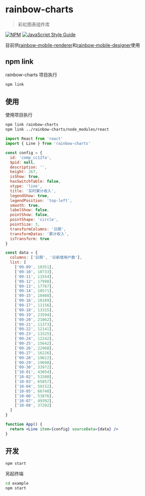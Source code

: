 # rainbow-charts

> 彩虹图表组件库

[![NPM](https://img.shields.io/npm/v/rainbow-charts.svg)](https://www.npmjs.com/package/rainbow-charts) [![JavaScript Style Guide](https://img.shields.io/badge/code_style-standard-brightgreen.svg)](https://standardjs.com)

目前供[rainbow-mobile-renderer](http://git.ids111.com/idreamsky/platform/frontend/rainbow-mobile-renderer)和[rainbow-mobile-designer](http://git.ids111.com/idreamsky/platform/frontend/rainbow-mobile-designer)使用

## npm link

rainbow-charts 项目执行

```bash
npm link
```

## 使用

使用项目执行

```bash
npm link rainbow-charts
npm link ../rainbow-charts/node_modules/react
```

```jsx
import React from 'react'
import { Line } from 'rainbow-charts'

const config = {
  id: 'comp_cc12fa',
  $pid: null,
  description: '',
  height: 267,
  isShow: true,
  hasSwitchTable: false,
  xtype: 'line',
  title: '实时累计收入',
  legendShow: true,
  legendPosition: 'top-left',
  smooth: true,
  labelShow: false,
  pointShow: false,
  pointShape: 'circle',
  pointSize: 3,
  transformColumns: '日期',
  transformDatas: '累计收入',
  isTransform: true
}

const data = {
  columns: ['日期', '日新增用户数'],
  list: [
    ['09-09', 10351],
    ['09-10', 10733],
    ['09-11', 11554],
    ['09-12', 17998],
    ['09-13', 17767],
    ['09-14', 10571],
    ['09-15', 10488],
    ['09-16', 10189],
    ['09-17', 11156],
    ['09-18', 13315],
    ['09-19', 23594],
    ['09-20', 21062],
    ['09-21', 11373],
    ['09-22', 12141],
    ['09-23', 11525],
    ['09-24', 12242],
    ['09-25', 15642],
    ['09-26', 22968],
    ['09-27', 16226],
    ['09-28', 19622],
    ['09-29', 19698],
    ['09-30', 33972],
    ['10-01', 43054],
    ['10-02', 51580],
    ['10-03', 65857],
    ['10-04', 59152],
    ['10-05', 66740],
    ['10-06', 53876],
    ['10-07', 49392],
    ['10-08', 37202]
  ]
}

function App() {
  return <Line item={config} sourceData={data} />
}
```

## 开发

```bash
npm start
```

另起终端

```bash
cd example
npm start
```

